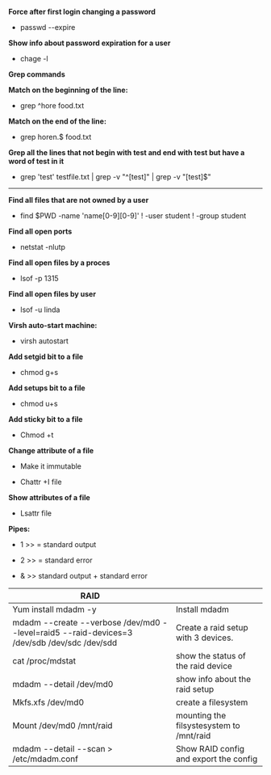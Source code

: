 **Force after first login changing a password**

- passwd --expire <username>

**Show info about password expiration for a user**

-  chage -l <username>

**Grep commands**

**Match on the beginning of the line:**

- grep ^hore food.txt

**Match on the end of the line:**

- grep horen.$ food.txt

**Grep all the lines that not begin with test and end with test but have a word of test in it**

- grep 'test' testfile.txt | grep -v "^[test]" |  grep -v "[test]$"

---------



**Find all files that are not owned by a user**

- find $PWD -name 'name[0-9][0-9]' \! -user student \! -group student

**Find all open ports**

- netstat -nlutp

**Find all open files by a proces**

- lsof -p 1315

**Find all open files by user**

- lsof -u linda 


**Virsh auto-start machine:**

- virsh autostart <domainname> 

**Add setgid bit to a file**

- chmod g+s 

**Add setups bit to a file**

- chmod u+s 

**Add sticky bit to a file**

- Chmod +t 

**Change attribute of a file** 

- Make it immutable

- Chattr +I file 

**Show attributes of a file**

- Lsattr file

**Pipes:**

- 1 >>  = standard output

- 2 >> = standard error 

- & >> standard output + standard error



| **RAID**                                                     |                                          |
| ------------------------------------------------------------ | ---------------------------------------- |
| Yum install mdadm -y                                         | Install mdadm                            |
| mdadm --create --verbose /dev/md0 --level=raid5 --raid-devices=3 /dev/sdb /dev/sdc /dev/sdd | Create a raid setup with 3 devices.      |
| cat /proc/mdstat                                             | show the status of the raid device       |
| mdadm --detail /dev/md0                                      | show info about the raid setup           |
| Mkfs.xfs /dev/md0                                            | create a filesystem                      |
| Mount /dev/md0 /mnt/raid                                     | mounting the filsystesystem to /mnt/raid |
| mdadm --detail --scan > /etc/mdadm.conf                      | Show RAID config and export the config   |
                                                           
